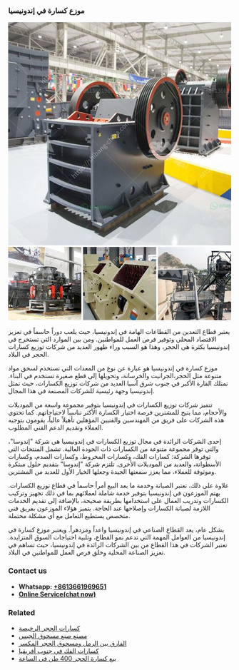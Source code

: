 <h3>موزع كسارة في إندونيسيا</h3><img src='1701854391.jpg' alt=''><p>يعتبر قطاع التعدين من القطاعات الهامة في إندونيسيا، حيث يلعب دوراً حاسماً في تعزيز الاقتصاد المحلي وتوفير فرص العمل للمواطنين. ومن بين الموارد التي تستخرج في إندونيسيا بكثرة هي الحجر، وهذا هو السبب وراء ظهور العديد من شركات توزيع كسارات الحجر في البلاد.</p><p>موزع كسارة في إندونيسيا هو عبارة عن نوع من المعدات التي تستخدم لسحق مواد متنوعة مثل الحجر،الجرانيت والخرسانة، وتحويلها إلى قطع صغيرة تستخدم في البناء. تمتلك القارة الأكبر في جنوب شرق آسيا العديد من شركات توزيع الكسارات، حيث تمثل إندونيسيا وجهة رئيسية للشركات المصنعة في هذا المجال.</p><p>تتميز شركات توزيع الكسارات في إندونيسيا بتوفير مجموعة واسعة من الموديلات والأحجام، مما يتيح للمشترين فرصة اختيار الكسارة الأكثر تناسباً لاحتياجاتهم. كما تحتوي هذه الشركات على فريق من المهندسين والفنيين المؤهلين تأهيلاً عالياً، يقومون بتوجيه العملاء وتقديم الدعم الفني المطلوب.</p><p>إحدى الشركات الرائدة في مجال توزيع الكسارات في إندونيسيا هي شركة "إندوسا"، والتي توفر مجموعة متنوعة من الكسارات ذات الجودة العالية. تشمل المنتجات التي توفرها الشركة: كسارات الفك، وكسارات المخروط، وكسارات الصدم، وكسارات الأسطوانة، والعديد من الموديلات الأخرى. تلتزم شركة "إندوسا" بتقديم حلول مبتكرة وموثوقة للعملاء، مما يعزز سمعتها الجيدة وجعلها الخيار الأول للعديد من المشترين.</p><p>علاوة على ذلك، تعتبر الصيانة وخدمة ما بعد البيع أمراً حاسماً في قطاع توزيع الكسارات. يهتم الموزعون في إندونيسيا بتوفير خدمة شاملة لعملائهم بما في ذلك تجهيز وتركيب الكسارات وتدريب العمال على استخدامها بطريقة صحيحة، بالإضافة إلى تقديم الخدمات اللازمة لصيانة الكسارات وإصلاحها عند الحاجة. يتميز هؤلاء الموزعون بفريق فني متخصص يستطيع التعامل مع أي مشكلة محتملة.</p><p>بشكل عام، يعد القطاع الصناعي في إندونيسيا واعداً ومزدهراً. ويعتبر موزع كسارة في إندونيسيا من العوامل المهمة التي تدعم نمو القطاع، وتلبية احتياجات السوق المتزايدة. تعتبر الشركات في هذا القطاع من بين الشركات الرائدة في إندونيسيا، حيث تساهم في تعزيز الصناعة المحلية وخلق فرص العمل للمواطنين في البلاد.</p><h3>Contact us</h3><ul><li><strong>Whatsapp:&nbsp;<a href="https://wa.me/8613661969651">+8613661969651</a></strong></li><li><a href="https://swt.shibang-china.com/?git&amp;zhl&amp;موزع كسارة في إندونيسيا"><strong>Online Service(chat now)</strong></a></li></ul><h3>Related</h3><ul><li><a href='كسارات الحجر الرخيصة.md'>كسارات الحجر الرخيصة</a></li><li><a href='مصنع صنع مسحوق الجبس.md'>مصنع صنع مسحوق الجبس</a></li><li><a href='الفارق بين الرمل ومسحوق الحجر المكسر.md'>الفارق بين الرمل ومسحوق الحجر المكسر</a></li><li><a href='كسارات الفك في جنوب أفريقيا.md'>كسارات الفك في جنوب أفريقيا</a></li><li><a href='بيع كسارة الحجر 400 طن في الساعة.md'>بيع كسارة الحجر 400 طن في الساعة</a></li></ul>